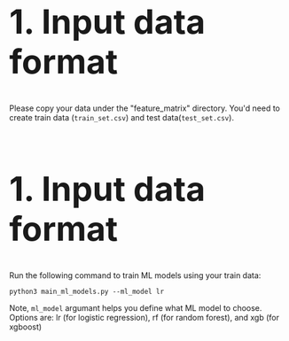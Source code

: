 <h1 style="font-size:60px;">1. Input data format</h1>

Please copy your data under the "feature_matrix" directory. You'd need to create train data (```train_set.csv```) and test data(```test_set.csv```). 


<h1 style="font-size:60px;">1. Input data format</h1>

Run the following command to train ML models using your train data:

```
python3 main_ml_models.py --ml_model lr
```

Note, ```ml_model``` argumant helps you define what ML model to choose. Options are: lr (for logistic regression), rf (for random forest), and xgb (for xgboost)
